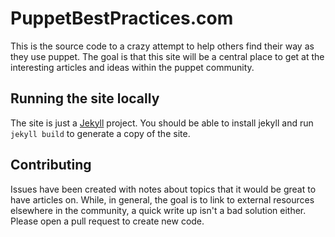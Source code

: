 # PuppetBestPractices.com

This is the source code to a crazy attempt to help others find their way as they use puppet. The goal is that this site will be a central place to get at the interesting articles and ideas within the puppet community.

## Running the site locally

The site is just a [Jekyll](http://jekyllrb.com) project. You should be able to install jekyll and run `jekyll build` to generate a copy of the site.

## Contributing

Issues have been created with notes about topics that it would be great to have articles on. While, in general, the goal is to link to external resources elsewhere in the community, a quick write up isn't a bad solution either. Please open a pull request to create new code.